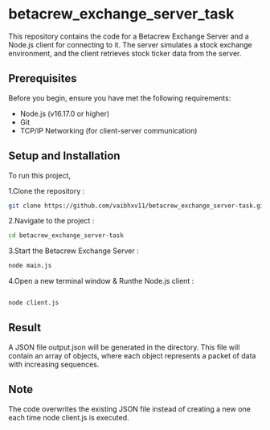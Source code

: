 # betacrew_exchange_server_task

This repository contains the code for a Betacrew Exchange Server and a Node.js client for connecting to it. The server simulates a stock exchange environment, and the client retrieves stock ticker data from the server.


## Prerequisites
Before you begin, ensure you have met the following requirements:

- Node.js (v16.17.0 or higher)
- Git
- TCP/IP Networking (for client-server communication)



## Setup and Installation

To run this project,

1.Clone the repository :
```bash
git clone https://github.com/vaibhxv11/betacrew_exchange_server-task.git

```

2.Navigate to the project  :

```bash
cd betacrew_exchange_server-task
```
3.Start the Betacrew Exchange Server :

```bash
node main.js

```

4.Open a new terminal window & Runthe Node.js client :
```bash

node client.js

```

## Result
A JSON file output.json will be generated in the directory. This file will contain an array of objects, where each object represents a packet of data with increasing sequences.


## Note
The code overwrites the existing JSON file instead of creating a new one each time node client.js is executed.
